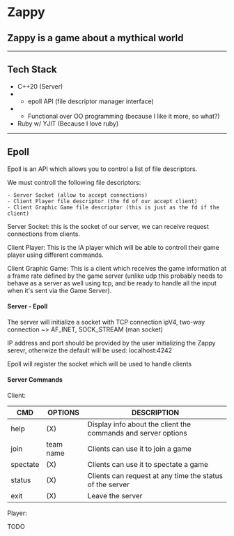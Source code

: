 # Zappy

## Zappy is a game about a mythical world

***

## Tech Stack

-   C++20 (Server)
-   +   epoll API (file descriptor manager interface)
-   +   Functional over OO programming (because I like it more, so what?)
-   Ruby w/ YJIT (Because I love ruby)

***

## Epoll

Epoll is an API which allows you to control a list of file descriptors.

We must controll the following file descriptors:

    - Server Socket (allow to accept connections)
    - Client Player file descriptor (the fd of our accept client)
    - Client Graphic Game file descriptor (this is just as the fd if the client)

Server Socket: this is the socket of our server, we can receive request connections from clients.

Client Player: This is the IA player which will be able to controll their game player using different commands.

Client Graphic Game: This is a client which receives the game information at a frame rate defined by the game server (unlike udp this probably needs to behave as a server as well using tcp, and be ready to handle all the input when it's sent via the Game Server). 


#### Server - Epoll

The server will initialize a socket with TCP connection ipV4, two-way connection ~> AF_INET, SOCK_STREAM (man socket)

IP address and port should be provided by the user initializing the Zappy serevr, otherwize the default will be used: localhost:4242

Epoll will register the socket which will be used to handle clients

#### Server Commands


Client:

| CMD | OPTIONS | DESCRIPTION |
| --- | ------- | ----------- |
| help | (X) | Display info about the client the commands and server options |
| join | team name | Clients can use it to join a game |
| spectate | (X) | Clients can use it to spectate a game |
| status | (X) | Clients can request at any time the status of the server |
| exit | (X) | Leave the server |

Player: 

TODO

